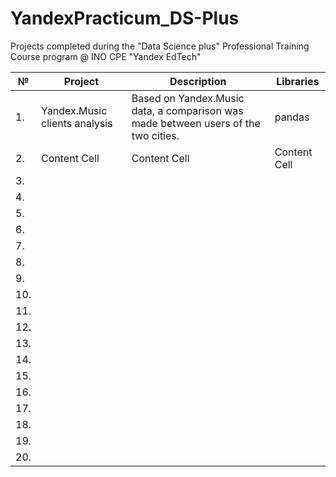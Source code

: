 # YandexPracticum_DS-Plus
Projects completed during the "Data Science plus" Professional Training Course program @ INO CPE "Yandex EdTech"

| №  | Project                      | Description                                              | Libraries     |
|----| ---------------------------- | -------------------------------------------------------- | ------------- |
| 1. | Yandex.Music clients analysis| Based on Yandex.Music data, a comparison was made between users of the two cities. | pandas  |
| 2. | Content Cell                 | Content Cell  | Content Cell  |
| 3. | 
| 4. |
| 5. |
| 6. |
| 7. |
| 8. |
| 9. |
| 10.|
| 11.|
| 12.|
| 13.|
| 14.|
| 15.|
| 16.|
| 17.|
| 18.|
| 19.|
| 20.|
